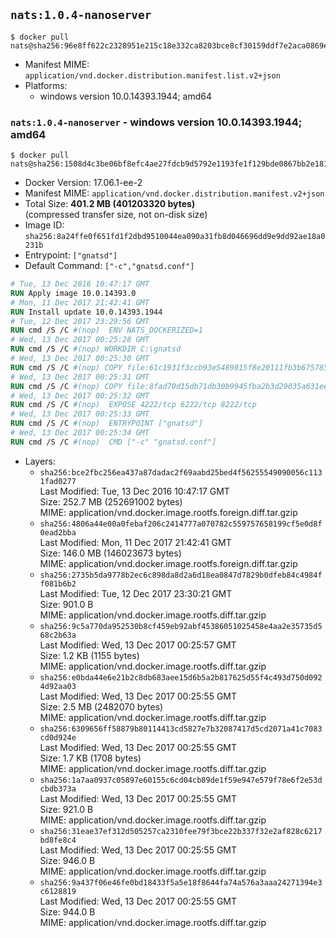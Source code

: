 ## `nats:1.0.4-nanoserver`

```console
$ docker pull nats@sha256:96e8ff622c2328951e215c18e332ca8203bce8cf30159ddf7e2aca0869e33cb6
```

-	Manifest MIME: `application/vnd.docker.distribution.manifest.list.v2+json`
-	Platforms:
	-	windows version 10.0.14393.1944; amd64

### `nats:1.0.4-nanoserver` - windows version 10.0.14393.1944; amd64

```console
$ docker pull nats@sha256:1508d4c3be06bf8efc4ae27fdcb9d5792e1193fe1f129bde0867bb2e1813717a
```

-	Docker Version: 17.06.1-ee-2
-	Manifest MIME: `application/vnd.docker.distribution.manifest.v2+json`
-	Total Size: **401.2 MB (401203320 bytes)**  
	(compressed transfer size, not on-disk size)
-	Image ID: `sha256:8a24ffe0f651fd1f2dbd9510044ea090a31fb8d046696dd9e9dd92ae18a0231b`
-	Entrypoint: `["gnatsd"]`
-	Default Command: `["-c","gnatsd.conf"]`

```dockerfile
# Tue, 13 Dec 2016 10:47:17 GMT
RUN Apply image 10.0.14393.0
# Mon, 11 Dec 2017 21:42:41 GMT
RUN Install update 10.0.14393.1944
# Tue, 12 Dec 2017 23:29:56 GMT
RUN cmd /S /C #(nop)  ENV NATS_DOCKERIZED=1
# Wed, 13 Dec 2017 00:25:28 GMT
RUN cmd /S /C #(nop) WORKDIR C:\gnatsd
# Wed, 13 Dec 2017 00:25:30 GMT
RUN cmd /S /C #(nop) COPY file:61c1931f3ccb93e5489015f8e20111fb3b675785d0003458700c148a3daff2df in gnatsd.exe 
# Wed, 13 Dec 2017 00:25:31 GMT
RUN cmd /S /C #(nop) COPY file:8fad70d15db71db30b9945fba2b3d29035a631ee4fe410e797aef6981c2a1879 in gnatsd.conf 
# Wed, 13 Dec 2017 00:25:32 GMT
RUN cmd /S /C #(nop)  EXPOSE 4222/tcp 6222/tcp 8222/tcp
# Wed, 13 Dec 2017 00:25:33 GMT
RUN cmd /S /C #(nop)  ENTRYPOINT ["gnatsd"]
# Wed, 13 Dec 2017 00:25:34 GMT
RUN cmd /S /C #(nop)  CMD ["-c" "gnatsd.conf"]
```

-	Layers:
	-	`sha256:bce2fbc256ea437a87dadac2f69aabd25bed4f56255549090056c1131fad0277`  
		Last Modified: Tue, 13 Dec 2016 10:47:17 GMT  
		Size: 252.7 MB (252691002 bytes)  
		MIME: application/vnd.docker.image.rootfs.foreign.diff.tar.gzip
	-	`sha256:4806a44e00a0febaf206c2414777a070782c559757658199cf5e0d8f0ead2bba`  
		Last Modified: Mon, 11 Dec 2017 21:42:41 GMT  
		Size: 146.0 MB (146023673 bytes)  
		MIME: application/vnd.docker.image.rootfs.foreign.diff.tar.gzip
	-	`sha256:2735b5da9778b2ec6c898da8d2a6d18ea0847d7829b0dfeb84c4984ff081b6b2`  
		Last Modified: Tue, 12 Dec 2017 23:30:21 GMT  
		Size: 901.0 B  
		MIME: application/vnd.docker.image.rootfs.diff.tar.gzip
	-	`sha256:9c5a770da952530b8cf459eb92abf45386051025458e4aa2e35735d568c2b63a`  
		Last Modified: Wed, 13 Dec 2017 00:25:57 GMT  
		Size: 1.2 KB (1155 bytes)  
		MIME: application/vnd.docker.image.rootfs.diff.tar.gzip
	-	`sha256:e0bda44e6e21b2c8db683aee15d6b5a2b817625d55f4c493d750d0924d92aa03`  
		Last Modified: Wed, 13 Dec 2017 00:25:55 GMT  
		Size: 2.5 MB (2482070 bytes)  
		MIME: application/vnd.docker.image.rootfs.diff.tar.gzip
	-	`sha256:6309656ff58879b80114413cd5827e7b32087417d5cd2071a41c7083cd0d924e`  
		Last Modified: Wed, 13 Dec 2017 00:25:55 GMT  
		Size: 1.7 KB (1708 bytes)  
		MIME: application/vnd.docker.image.rootfs.diff.tar.gzip
	-	`sha256:1a7aa0937c05897e60155c6cd04cb89de1f59e947e579f78e6f2e53dcbdb373a`  
		Last Modified: Wed, 13 Dec 2017 00:25:55 GMT  
		Size: 921.0 B  
		MIME: application/vnd.docker.image.rootfs.diff.tar.gzip
	-	`sha256:31eae37ef312d505257ca2310fee79f3bce22b337f32e2af828c6217bd8fe8c4`  
		Last Modified: Wed, 13 Dec 2017 00:25:55 GMT  
		Size: 946.0 B  
		MIME: application/vnd.docker.image.rootfs.diff.tar.gzip
	-	`sha256:9a437f06e46fe0bd18433f5a5e18f8644fa74a576a3aaa24271394e3c6128819`  
		Last Modified: Wed, 13 Dec 2017 00:25:55 GMT  
		Size: 944.0 B  
		MIME: application/vnd.docker.image.rootfs.diff.tar.gzip
